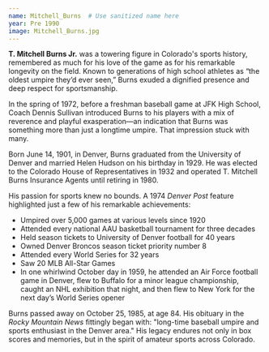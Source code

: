 ```yaml
---
name: Mitchell_Burns  # Use sanitized name here
year: Pre 1990
image: Mitchell_Burns.jpg
---
```


**T. Mitchell Burns Jr.** was a towering figure in Colorado's sports history, remembered as much for his love of the game as for his remarkable longevity on the field. Known to generations of high school athletes as “the oldest umpire they’d ever seen,” Burns exuded a dignified presence and deep respect for sportsmanship.

In the spring of 1972, before a freshman baseball game at JFK High School, Coach Dennis Sullivan introduced Burns to his players with a mix of reverence and playful exasperation—an indication that Burns was something more than just a longtime umpire. That impression stuck with many.

Born June 14, 1901, in Denver, Burns graduated from the University of Denver and married Helen Hudson on his birthday in 1929. He was elected to the Colorado House of Representatives in 1932 and operated T. Mitchell Burns Insurance Agents until retiring in 1980.

His passion for sports knew no bounds. A 1974 *Denver Post* feature highlighted just a few of his remarkable achievements:
- Umpired over 5,000 games at various levels since 1920
- Attended every national AAU basketball tournament for three decades
- Held season tickets to University of Denver football for 40 years
- Owned Denver Broncos season ticket priority number 8
- Attended every World Series for 32 years
- Saw 20 MLB All-Star Games
- In one whirlwind October day in 1959, he attended an Air Force football game in Denver, flew to Buffalo for a minor league championship, caught an NHL exhibition that night, and then flew to New York for the next day’s World Series opener

Burns passed away on October 25, 1985, at age 84. His obituary in the *Rocky Mountain News* fittingly began with: "long-time baseball umpire and sports enthusiast in the Denver area." His legacy endures not only in box scores and memories, but in the spirit of amateur sports across Colorado.